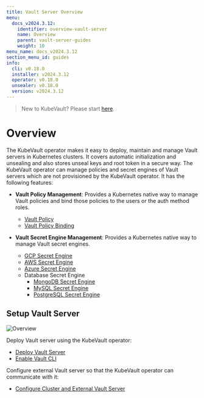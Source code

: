 ```yaml
---
title: Vault Server Overview
menu:
  docs_v2024.3.12:
    identifier: overview-vault-server
    name: Overview
    parent: vault-server-guides
    weight: 10
menu_name: docs_v2024.3.12
section_menu_id: guides
info:
  cli: v0.18.0
  installer: v2024.3.12
  operator: v0.18.0
  unsealer: v0.18.0
  version: v2024.3.12
---
```


> New to KubeVault? Please start [here](/docs/v2024.3.12/concepts/README).

# Overview

The KubeVault operator makes it easy to deploy, maintain and manage Vault servers in Kubernetes clusters. It covers automatic initialization and unsealing and also stores unseal keys and root token in a secure way. The KubeVault operator can manage policies and secret engines of Vault servers which are not provisioned by the KubeVault operator. It has the following features:

- **Vault Policy Management**: Provides a Kubernetes native way to manage Vault policies and bind those policies to the users or the auth method roles.

  - [Vault Policy](/docs/v2024.3.12/guides/policy-management/overview#vaultpolicy)
  - [Vault Policy Binding](/docs/v2024.3.12/guides/policy-management/overview#vaultpolicybinding)

- **Vault Secret Engine Management**: Provides a Kubernetes native way to manage Vault secret engines.

  - [GCP Secret Engine](/docs/v2024.3.12/guides/secret-engines/gcp/overview)
  - [AWS Secret Engine](/docs/v2024.3.12/guides/secret-engines/aws/overview)
  - [Azure Secret Engine](/docs/v2024.3.12/guides/secret-engines/azure/overview)
  - Database Secret Engine
    - [MongoDB Secret Engine](/docs/v2024.3.12/guides/secret-engines/mongodb/overview)
    - [MySQL Secret Engine](/docs/v2024.3.12/guides/secret-engines/mysql/overview)
    - [PostgreSQL Secret Engine](/docs/v2024.3.12/guides/secret-engines/postgres/overview)

## Setup Vault Server

![Overview](/docs/v2024.3.12/images/guides/vault-server/overview_vault_server_guide.svg)

Deploy Vault server using the KubeVault operator:

- [Deploy Vault Server](/docs/v2024.3.12/guides/vault-server/vault-server)
- [Enable Vault CLI](/docs/v2024.3.12/guides/vault-server/vault-server#enable-vault-cli)

 Configure external Vault server so that the  KubeVault operator can communicate with it:

- [Configure Cluster and External Vault Server](/docs/v2024.3.12/guides/vault-server/external-vault-sever)
